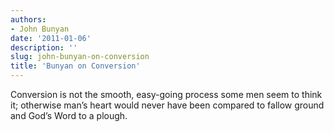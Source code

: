 ```yaml
---
authors:
- John Bunyan
date: '2011-01-06'
description: ''
slug: john-bunyan-on-conversion
title: 'Bunyan on Conversion'
---
```

Conversion is not the smooth, easy-going process some men seem to think it; otherwise man’s heart would never have been compared to fallow ground and God’s Word to a plough.



